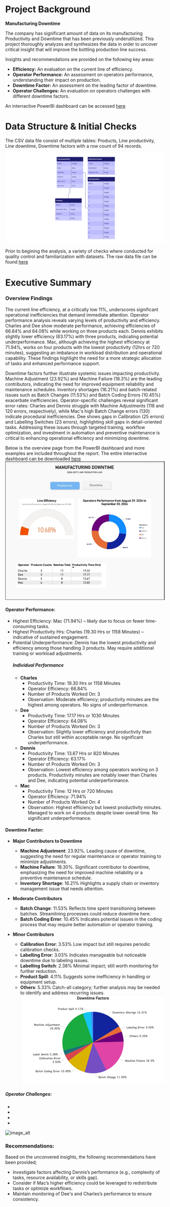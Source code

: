 # Project Background
**Manufacturing Downtime**

The company has significant amount of data on its manufacturing Productivity and Downtime that has been previously underutilized. 
This project thoroughly analyzes and synthesizes the data in order to uncover critical insight that will improve the bottling production line success.

Insights and recommendations are provided on the following key areas:
- **Efficiency:** An evaluation on the current line of efficiency.
- **Operator Performance:** An assessment on operators performance, understanding their impact on production.  
- **Downtime Factor:** An assessment on the leading factor of downtime.
- **Operator Challenges:** An evaluation on operators challenges with different downtime factors.

An interractive PowerBI dashboard can be accessed [here](https://app.powerbi.com/view?r=eyJrIjoiY2E0NjhlODEtOTA2My00Nzc5LTgwN2UtMmU4ZDRlZTUxNTk0IiwidCI6IjJkZTU1ZjVjLWQwMDMtNGQyYS04MjZiLWVhZDJhOWYyYjljZCJ9)

# Data Structure & Initial Checks
The CSV data file consist of multiple tables: Products, Line productivity, Line downtime, Downtime factors with a row count of 94 records.

![image_alt](https://github.com/princeabdul99/soda_bottling_production_line/blob/2c9f2cb52248f81d8c53f1cd8ecce258a0b503b4/manufacturing_downtime-erd.png)

Prior to begining the analysis, a variety of checks where conducted for quality control and familiarization with datasets. The raw data file can be found [here]()

# Executive Summary

### Overview Findings
The current line efficiency, at a critically low 11%, underscores significant operational inefficiencies that demand immediate attention. Operator performance analysis reveals varying levels of productivity and efficiency. Charles and Dee show moderate performance, achieving efficiencies of 66.84% and 64.08% while working on three products each. Dennis exhibits slightly lower efficiency (63.17%) with three products, indicating potential underperformance. Mac, although achieving the highest efficiency at 71.94%, works on four products with the lowest productivity (12hrs or 720 minutes), suggesting an imbalance in workload distribution and operational capability. These findings highlight the need for a more strategic allocation of tasks and enhanced performance support.

Downtime factors further illustrate systemic issues impacting productivity. Machine Adjustment (23.92%) and Machine Failure (18.3%) are the leading contributors, indicating the need for improved equipment reliability and maintenance schedules. Inventory shortages (16.21%) and batch-related issues such as Batch Changes (11.53%) and Batch Coding Errors (10.45%) exacerbate inefficiencies. Operator-specific challenges reveal significant error rates: Charles and Dennis struggle with Machine Adjustments (118 and 120 errors, respectively), while Mac's high Batch Change errors (130) indicate procedural inefficiencies. Dee shows gaps in Calibration (25 errors) and Labelling Switches (23 errors), highlighting skill gaps in detail-oriented tasks. Addressing these issues through targeted training, workflow optimization, and investment in automation and preventive maintenance is critical to enhancing operational efficiency and minimizing downtime.

Below is the overview page from the PowerBI dashboard and more examples are included throughout the report. The entire interractive dashboard can be downloaded [here]()
![image_alt](https://github.com/princeabdul99/soda_bottling_production_line/blob/8594047cfcb302ebd0e9a7a561ffe0023b2ced96/overview.jpg)

#### Operator Performance:
- Highest Efficiency: Mac (71.94%) – likely due to focus on fewer time-consuming tasks.
- Highest Productivity Hrs: Charles (19.30 Hrs or 1158 Minutes) – indicative of sustained engagement.
- Potential Underperformance: Dennis has the lowest productivity and efficiency among those handling 3 products. May require additional training or workload adjustments.
    ##### Individual Performance
    - **Charles**
        - Productivity Time: 19.30 Hrs or 1158 Minutes
        - Operator Efficiency: 66.84%
        - Number of Products Worked On: 3
        - Observation: Moderate efficiency; productivity minutes are the highest among operators. No signs of underperformance.
    - **Dee**
        - Productivity Time: 17.17 Hrs or 1030 Minutes
        - Operator Efficiency: 64.08%
        - Number of Products Worked On: 3
        - Observation: Slightly lower efficiency and productivity than Charles but still within acceptable range. No significant underperformance.
    - **Dennis**
        - Productivity Time: 13.67 Hrs or 820 Minutes
        - Operator Efficiency: 63.17%
        - Number of Products Worked On: 3
        - Observation:  Lowest efficiency among operators working on 3 products. Productivity minutes are notably lower than Charles and Dee, indicating potential underperformance.
    - **Mac**
        - Productivity Time: 12 Hrs or 720 Minutes
        - Operator Efficiency: 71.94%
        - Number of Products Worked On:  4
        - Observation: Highest efficiency but lowest productivity minutes. Managed to work on 4 products despite lower overall time. No significant underperformance.
     
          
#### Downtime Factor:
- **Major Contributors to Downtime**
    - **Machine Adjustment**: 23.92%. Leading cause of downtime, suggesting the need for regular maintenance or operator training to minimize adjustments.
    - **Machine Failure**: 18.30%. Significant contributor to downtime, emphasizing the need for improved machine reliability or a preventive maintenance schedule.
    - **Inventory Shortage**: 16.21% Highlights a supply chain or inventory management issue that needs attention.
      
- **Moderate Contributors**
    - **Batch Change**: 11.53% Reflects time spent transitioning between batches. Streamlining processes could reduce downtime here.
    - **Batch Coding Error**: 10.45% Indicates potential issues in the coding process that may require better automation or operator training.
    
- **Minor Contributors**
    - **Calibration Error**: 3.53% Low impact but still requires periodic calibration checks.
    - **Labelling Error**: 3.03% Indicates manageable but noticeable downtime due to labeling issues.
    - **Labelling Switch**: 2.38% Minimal impact; still worth monitoring for further reduction.
    - **Product Spill**: 4.11% Suggests some inefficiency in handling or equipment setup.
    - **Others**: 5.33% Catch-all category; further analysis may be needed to identify and address recurring issues.
![image_alt](https://github.com/princeabdul99/soda_bottling_production_line/blob/a6b32c30a6a03ec254fc0555ea5ceb4cad888d8e/dowtime-factor.jpg)
##### Operator Challenges:
- 
-
-
-
![image_alt]()
### Recommendations:
Based on the unconvered insights, the following recommendations have been provided;
- Investigate factors affecting Dennis’s performance (e.g., complexity of tasks, resource availability, or skills gap).
- Consider if Mac’s higher efficiency could be leveraged to redistribute tasks or optimize workflows.
- Maintain monitoring of Dee's and Charles’s performance to ensure consistency.
